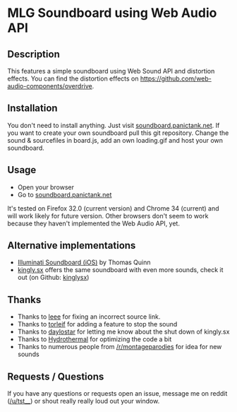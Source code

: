 # MLG Soundboard using Web Audio API

## Description
This features a simple soundboard using Web Sound API and distortion effects. 
You can find the distortion effects on https://github.com/web-audio-components/overdrive.


## Installation

You don't need to install anything. Just visit [soundboard.panictank.net](http://soundboard.panictank.net). 
If you want to create your own soundboard pull this git repository. Change the sound & sourcefiles in board.js, add an own loading.gif
and host your own soundboard. 

## Usage

* Open your browser
* Go to [soundboard.panictank.net](http://soundboard.panictank.net)

It's tested on Firefox 32.0 (current version) and Chrome 34 (current) and will work likely for future version.
Other browsers don't seem to work because they haven't implemented the Web Audio API, yet.

## Alternative implementations

* [Illuminati Soundboard (iOS)](https://itunes.apple.com/us/app/illuminati-soundboard/id939112106?mt=8&uo) by Thomas Quinn
* [kingly.sx](http://kingly.sx/) offers the same soundboard with even more sounds, check it out (on Github: [kinglysx](https://github.com/kinglysx))


## Thanks

* Thanks to [leee](https://github.com/leee) for fixing an incorrect source link. 
* Thanks to [torleif](https://github.com/torleif) for adding a feature to stop the sound
* Thanks to [daylostar](https://github.com/daylostar) for letting me know about the shut down of kingly.sx
* Thanks to [Hydrothermal](https://github.com/Hydrothermal) for optimizing the code a bit
* Thanks to numerous people from [/r/montageparodies](http://www.reddit.com/r/montageparodies) for idea for new sounds

## Requests / Questions

If you have any questions or requests open an issue, message me on reddit ([/u/tst__](http://www.reddit.com/message/compose/?to=tst__)) or shout really really loud out your window.



